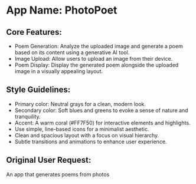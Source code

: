 # **App Name**: PhotoPoet

## Core Features:

- Poem Generation: Analyze the uploaded image and generate a poem based on its content using a generative AI tool.
- Image Upload: Allow users to upload an image from their device.
- Poem Display: Display the generated poem alongside the uploaded image in a visually appealing layout.

## Style Guidelines:

- Primary color: Neutral grays for a clean, modern look.
- Secondary color: Soft blues and greens to evoke a sense of nature and tranquility.
- Accent: A warm coral (#FF7F50) for interactive elements and highlights.
- Use simple, line-based icons for a minimalist aesthetic.
- Clean and spacious layout with a focus on visual hierarchy.
- Subtle transitions and animations to enhance user experience.

## Original User Request:
An app that generates poems from photos
  